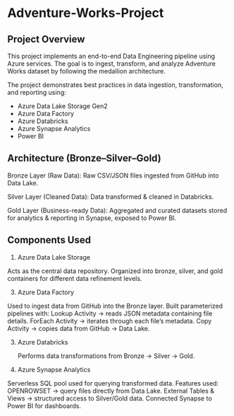 # Adventure-Works-Project
## Project Overview

This project implements an end-to-end Data Engineering pipeline using Azure services. The goal is to ingest, transform, and analyze Adventure Works dataset by following the medallion architecture.

The project demonstrates best practices in data ingestion, transformation, and reporting using:
- Azure Data Lake Storage Gen2 
- Azure Data Factory 
- Azure Databricks
- Azure Synapse Analytics
- Power BI 

## Architecture (Bronze–Silver–Gold)

Bronze Layer (Raw Data):
Raw CSV/JSON files ingested from GitHub into Data Lake.

Silver Layer (Cleaned Data):
Data transformed & cleaned in Databricks.

Gold Layer (Business-ready Data):
Aggregated and curated datasets stored for analytics & reporting in Synapse, exposed to Power BI.

## Components Used
1. Azure Data Lake Storage
   
  Acts as the central data repository.
  Organized into bronze, silver, and gold containers for different data refinement levels.

3. Azure Data Factory

  Used to ingest data from GitHub into the Bronze layer.
  Built parameterized pipelines with:
  Lookup Activity → reads JSON metadata containing file details.
  ForEach Activity → iterates through each file’s metadata.
  Copy Activity → copies data from GitHub → Data Lake.

3. Azure Databricks

   Performs data transformations from Bronze → Silver → Gold.

5. Azure Synapse Analytics
   
  Serverless SQL pool used for querying transformed data.
  Features used:
  OPENROWSET → query files directly from Data Lake.
  External Tables & Views → structured access to Silver/Gold data.
  Connected Synapse to Power BI for dashboards.
